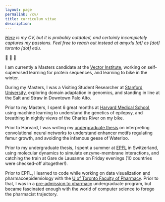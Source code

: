 ```yaml
---
layout: page
permalink: /cv/
title: curriculum vitae
description: 
---
```

_[Here](/assets/AmyLuCV.pdf) is my CV, but it is probably outdated, and certainly incompletely captures my passions. Feel free to reach out instead at amyxlu [at] cs [dot] toronto [dot] edu._

:small_blue_diamond:  :small_blue_diamond:  :small_blue_diamond:

I am currently a Masters candidate at the [Vector Institute](https://vectorinstitute.ai/), working on self-supervised learning for protein sequences, and learning to bike in the winter.  

During my Masters, I was a Visiting Student Researcher at [Stanford University](anshul.kundaje.net), exploring domain adaptation in genomics, and standing in line at the Salt and Straw in Downtown Palo Alto.

Prior to my Masters, I spent 6 great months at [Harvard Medical School](https://www.scholars.hms.harvard.edu/), using machine learning to understand the genetics of epilepsy, and breathing in nightly views of the Charles River on my bike.

Prior to Harvard, I was writing my [undergraduate thesis](https://github.com/amyxlu/femur-enhancers/blob/master/thesis.pdf) on interpreting convolutional neural networks to understand enhancer motifs regulating femur growth, and avoiding the infamous geese of Waterloo.

Prior to my undergraduate thesis, I spent a summer at [EPFL](http://lbm.epfl.ch/) in Switzerland, using molecular dynamics to simulate enzyme-membrane interactions, and catching the train at Gare de Lausanne on Friday evenings (10 countries were checked-off altogether!).

Prior to EPFL, I learned to code while working on data visualization and pharmacoepidemiology with the [U of Toronto Faculty of Pharmacy](https://pharmacy.utoronto.ca/users/cadarette-s/). Prior to that, I was in a [pre-admission to pharmacy](https://uwaterloo.ca/pharmacy/future-students/conditional-admission-pharmacy-cap) undergraduate program, but became fascinated enough with the world of computer science to forego the pharmacist trajectory.
